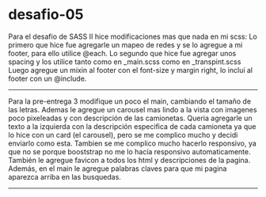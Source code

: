 # desafio-05
Para el desafio de SASS II hice modificaciones mas que nada en mi scss:
Lo primero que hice fue agregarle un mapeo de redes y se lo agregue a mi footer, para ello utilice @each.
Lo segundo que hice fue agregar unos spacing y los utilice tanto como en _main.scss como en _transpint.scss
Luego agregue un mixin al footer con el font-size y margin right, lo incluí al footer con un @include.



----------------------------------------------------------------------------------------------------------------------
Para la pre-entrega 3 modifique un poco el main, cambiando el tamaño de las letras. 
Ademas le agregue un carousel mas lindo a la vista con imagenes poco pixeleadas y con descripción de las camionetas. Queria agregarle un texto a la izquierda con la descripción especifica de cada camioneta ya que lo hice con un card (el carousel), pero se me complico mucho y decidi enviarlo como esta. Tambien se me complico mucho hacerlo responsivo, ya que no se porque booststrap no me lo hacía responsivo automaticamente.
También le agregue favicon a todos los html y descripciones de la pagina. Además, en el main le agregue palabras claves para que mi pagina aparezca arriba en las busquedas.

----------------------------------------------------------------------------------------------------------------------



















